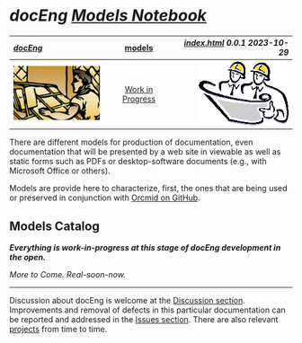 <!-- index.md 0.0.1                 UTF-8                          2023-10-29
     ----1----|----2----|----3----|----4----|----5----|----6----|----7----|--*

                           DOCENG MODELS NOTEBOOK
     -->

# ***docEng** [Models Notebook](.)*

| ***[docEng](../)*** | [models](.) | ***[index.html](index.html) 0.0.1 2023-10-29*** |
| :--                |       :-:          | --: |
| ![docEng](../images/DocEng-2022-10-14-0751-LogoSmall.png) | [Work in Progress](models.txt) | ![Hard Hat Area](../images/hardhat-logo.gif) |

There are different models for production of documentation, even documentation
that will be presented by a web site in viewable as well as static forms such
as PDFs or desktop-software documents (e.g., with Microsoft Office or others).

Models are provide here to characterize, first, the ones that are being used
or preserved in conjunction with [Orcmid on GitHub](https://orcmid.github.io).

## Models Catalog

***Everything is work-in-progress at this stage of docEng development in the
open.***

*More to Come.  Real-soon-now.*

----

Discussion about docEng is welcome at the
[Discussion section](https://github.com/orcmid/docEng/discussions).
Improvements and removal of defects in this particular documentation can be
reported and addressed in the
[Issues section](https://github.com/orcmid/docEng/issues).  There are also
relevant [projects](https://github.com/orcmid/docEng/projects?type=classic)
from time to time.

<!-- ----1----|----2----|----3----|----4----|----5----|----6----|----7----|--*

     0.0.1 2023-10-29T20:54Z Touch-up, typo correction
     0.0.0 2023-08-21T15:24Z Placeholder derived from docEng/docs/
           index.md 0.0.0 as boilerplate.

           *** end of docEng/docs/models/index.md ***
     -->
